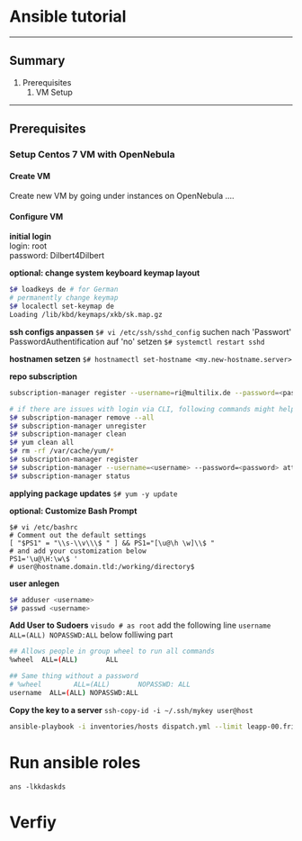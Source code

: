 # Ansible tutorial

---
## Summary
1. Prerequisites
   1. VM Setup
---
## Prerequisites
### Setup Centos 7 VM with OpenNebula
#### Create VM
Create new VM by going under instances on OpenNebula ....

#### Configure VM
**initial login**  
login: root  
password: Dilbert4Dilbert

**optional: change system keyboard keymap layout**
```bash
$# loadkeys de # for German
# permanently change keymap
$# localectl set-keymap de
Loading /lib/kbd/keymaps/xkb/sk.map.gz
```

**ssh configs anpassen**
`$# vi /etc/ssh/sshd_config`
suchen nach 'Passwort'
PasswordAuthentification auf 'no' setzen
`$# systemctl restart sshd`

**hostnamen setzen**
`$# hostnamectl set-hostname <my.new-hostname.server>`

**repo subscription**
```bash
subscription-manager register --username=ri@multilix.de --password=<password>  --auto-attach --force

# if there are issues with login via CLI, following commands might help:
$# subscription-manager remove --all
$# subscription-manager unregister
$# subscription-manager clean
$# yum clean all
$# rm -rf /var/cache/yum/*
$# subscription-manager register
$# subscription-manager --username=<username> --password=<password> attach --auto --force
$# subscription-manager status
```

**applying package updates**
`$# yum -y update`

**optional: Customize Bash Prompt**
```
$# vi /etc/bashrc
# Comment out the default settings
[ "$PS1" = "\\s-\\v\\\$ " ] && PS1="[\u@\h \w]\\$ "
# and add your customization below
PS1='\u@\H:\w\$ '
# user@hostname.domain.tld:/working/directory$
``` 

**user anlegen**
```bash
$# adduser <username>
$# passwd <username>
```

**Add User to Sudoers**
`visudo # as root`
add the following line
`username  ALL=(ALL) NOPASSWD:ALL`
below folliwing part
```bash
## Allows people in group wheel to run all commands
%wheel  ALL=(ALL)       ALL

## Same thing without a password
# %wheel        ALL=(ALL)       NOPASSWD: ALL
username  ALL=(ALL) NOPASSWD:ALL
```

**Copy the key to a server**
`ssh-copy-id -i ~/.ssh/mykey user@host`



```bash
ansible-playbook -i inventories/hosts dispatch.yml --limit leapp-00.fritz.box -e "fqdn=leapp-00.fritz.box" -e "platform=kvm" -e "env=DEV" -e "leapp_backend_base_url=http://lazarus.fritz.box:9090"
```

# Run ansible roles
```shell
ans -lkkdaskds
```

# Verfiy


